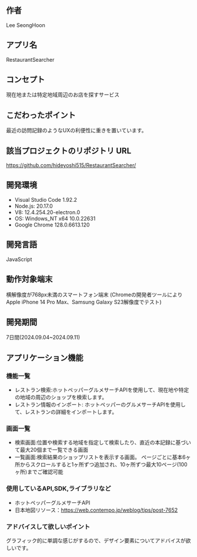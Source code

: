 ## 作者
Lee SeongHoon

## アプリ名
RestaurantSearcher

## コンセプト
現在地または特定地域周辺のお店を探すサービス

## こだわったポイント
最近の訪問記録のようなUXの利便性に重きを置いています。

## 該当プロジェクトのリポジトリ URL
https://github.com/hideyoshi515/RestaurantSearcher/

## 開発環境
- Visual Studio Code 1.92.2
- Node.js: 20.17.0
- V8: 12.4.254.20-electron.0
- OS: Windows_NT x64 10.0.22631
- Google Chrome 128.0.6613.120

## 開発言語
JavaScript

## 動作対象端末
横解像度が768px未満のスマートフォン端末
(Chromeの開発者ツールによりApple iPhone 14 Pro Max、Samsung Galaxy S23解像度でテスト)

## 開発期間
7日間(2024.09.04~2024.09.11)

## アプリケーション機能

### 機能一覧
- レストラン検索:ホットペッパーグルメサーチAPIを使用して、現在地や特定の地域の周辺のショップを検索します。
- レストラン情報のインポート: ホットペッパーのグルメサーチAPIを使用して、レストランの詳細をインポートします。

### 画面一覧
- 検索画面:位置や検索する地域を指定して検索したり、直近の本記録に基づいて最大20個まで一覧できる画面
- 一覧画面:検索結果のショップリストを表示する画面。 ページごとに基本6ヶ所からスクロールすると1ヶ所ずつ追加され、10ヶ所ずつ最大10ページ(100ヶ所)までご確認可能

### 使用しているAPI,SDK,ライブラリなど
- ホットペッパーグルメサーチAPI
- 日本地図リソース：https://web.contempo.jp/weblog/tips/post-7652

### アドバイスして欲しいポイント
グラフィック的に単調な感じがするので、デザイン要素についてアドバイスが欲しいです。